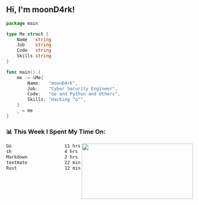 <h2> Hi, I'm moonD4rk!</h2>

```go
package main

type Me struct {
	Name   string
	Job    string
	Code   string
	Skills string
}

func main() {
	me := &Me{
		Name:   "moonD4rk",
		Job:    "Cyber Security Engineer",
		Code:   "Go and Python and Others",
		Skills: "Hacking ^o^",
	}
	_ = me
}
```

<h3>📊 This Week I Spent My Time On:</h3>
<img align='right' src="https://github-readme-stats.vercel.app/api?username=moond4rk&show_icons=true&theme=radical", width="300" height="150">

<!--START_SECTION:waka-->

```txt
Go                    11 hrs 15 mins  ██████████████▓░░░░░░░░░░   58.73 %
sh                    4 hrs 44 mins   ██████▒░░░░░░░░░░░░░░░░░░   24.70 %
Markdown              2 hrs 22 mins   ███░░░░░░░░░░░░░░░░░░░░░░   12.35 %
textmate              22 mins         ▒░░░░░░░░░░░░░░░░░░░░░░░░   01.97 %
Rust                  12 mins         ▒░░░░░░░░░░░░░░░░░░░░░░░░   01.11 %
```

<!--END_SECTION:waka-->

